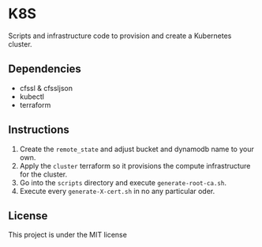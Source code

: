 # K8S

Scripts and infrastructure code to provision and create a Kubernetes cluster.

## Dependencies

* cfssl & cfssljson
* kubectl
* terraform

## Instructions

1. Create the `remote_state` and adjust bucket and dynamodb name to your own.
2. Apply the `cluster` terraform so it provisions the compute infrastructure for the cluster.
3. Go into the `scripts` directory and execute `generate-root-ca.sh`.
4. Execute every `generate-X-cert.sh` in no any particular oder.

## License

This project is under the MIT license
